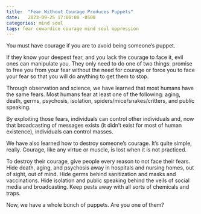 ```yaml
---
title:  "Fear Without Courage Produces Puppets"
date:   2023-09-25 17:00:00 -0500
categories: mind soul
tags: fear cowardice courage mind soul oppression
---
```

You must have courage if you are to avoid being someone’s puppet.

If they know your deepest fear, and you lack the courage to face it, evil ones can manipulate you. They only need to do one of two things: promise to free you from your fear without the need for courage or force you to face your fear so that you will do anything to get them to stop.

Through observation and science, we have learned that most humans have the same fears. Most humans fear at least one of the following: aging, death, germs, psychosis, isolation, spiders/mice/snakes/critters, and public speaking.

By exploiting those fears, individuals can control other individuals and, now that broadcasting of messages exists (it didn’t exist for most of human existence), individuals can control masses.

We have also learned how to destroy someone’s courage. It’s quite simple, really. Courage, like any virtue or muscle, is lost when it is not practiced.

To destroy their courage, give people every reason to not face their fears. Hide death, aging, and psychosis away in hospitals and nursing homes, out of sight, out of mind. Hide germs behind sanitization and masks and vaccinations. Hide isolation and public speaking behind the veils of social media and broadcasting. Keep pests away with all sorts of chemicals and traps.

Now, we have a whole bunch of puppets. Are you one of them?